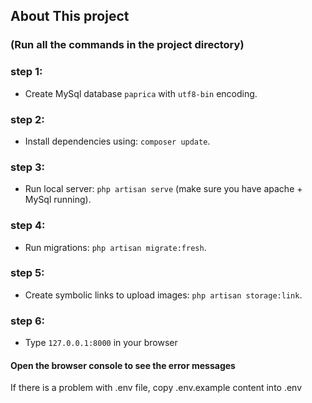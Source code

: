 ## About This project
### (Run all the commands in the project directory)
### step 1:
* Create MySql database `paprica` with `utf8-bin` encoding.
### step 2:
* Install dependencies using: `composer update`.
### step 3:
* Run local server: `php artisan serve`  (make sure you have apache + MySql running).
### step 4:
* Run migrations: `php artisan migrate:fresh`.
### step 5:
* Create symbolic links to upload images: `php artisan storage:link`.
### step 6:
* Type `127.0.0.1:8000` in your browser

#### Open the browser console to see the error messages 
If there is a problem with .env file, copy .env.example content into .env
